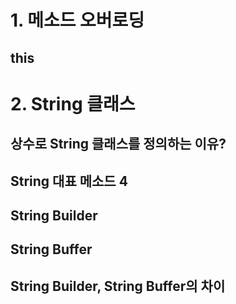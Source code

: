 # 1. 메소드 오버로딩  
## this  
# 2. String 클래스  
## 상수로 String 클래스를 정의하는 이유?  
## String 대표 메소드 4  
## String Builder  
## String Buffer  
## String Builder, String Buffer의 차이  
